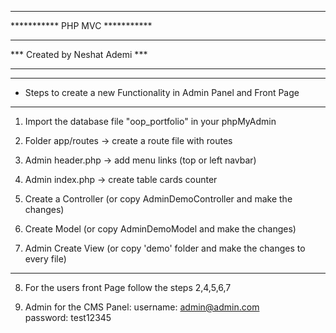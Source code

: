 
*******************************
*********** PHP MVC ***********
******************************* 
*** Created by Neshat Ademi ***
*******************************

********************************************************************
- Steps to create a new Functionality in Admin Panel and Front Page
********************************************************************

1. Import the database file "oop_portfolio" in your phpMyAdmin

2. Folder app/routes -> create a route file with routes

3. Admin header.php -> add menu links (top or left navbar)

4. Admin index.php -> create table cards counter

5. Create a Controller (or copy AdminDemoController and make the changes)

6. Create Model (or copy AdminDemoModel and make the changes)

7. Admin Create View (or copy 'demo' folder and make the changes to every file)
-------------------------------------------------------------------------------------
8. For the users front Page follow the steps 2,4,5,6,7

9. Admin for the CMS Panel: 
username: admin@admin.com   
password: test12345